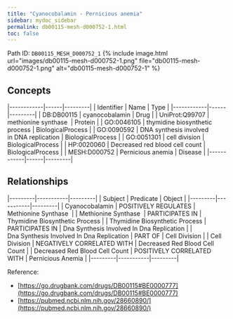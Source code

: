```yaml
---
title: "Cyanocobalamin - Pernicious anemia"
sidebar: mydoc_sidebar
permalink: db00115-mesh-d000752-1.html
toc: false 
---
```



Path ID: `DB00115_MESH_D000752_1`
{% include image.html url="images/db00115-mesh-d000752-1.png" file="db00115-mesh-d000752-1.png" alt="db00115-mesh-d000752-1" %}

## Concepts

|------------|------|---------|
| Identifier | Name | Type    |
|------------|------|---------|
| DB:DB00115 | cyanocobalamin | Drug |
| UniProt:Q99707 | methionine synthase  | Protein |
| GO:0046105 | thymidine biosynthetic process | BiologicalProcess |
| GO:0090592 | DNA synthesis involved in DNA replication | BiologicalProcess |
| GO:0051301 | cell division | BiologicalProcess |
| HP:0020060 | Decreased red blood cell count | BiologicalProcess |
| MESH:D000752 | Pernicious anemia | Disease |
|------------|------|---------|

## Relationships

|---------|-----------|---------|
| Subject | Predicate | Object  |
|---------|-----------|---------|
| Cyanocobalamin | POSITIVELY REGULATES | Methionine Synthase  |
| Methionine Synthase  | PARTICIPATES IN | Thymidine Biosynthetic Process |
| Thymidine Biosynthetic Process | PARTICIPATES IN | Dna Synthesis Involved In Dna Replication |
| Dna Synthesis Involved In Dna Replication | PART OF | Cell Division |
| Cell Division | NEGATIVELY CORRELATED WITH | Decreased Red Blood Cell Count |
| Decreased Red Blood Cell Count | POSITIVELY CORRELATED WITH | Pernicious Anemia |
|---------|-----------|---------|

Reference: 
  - [https://go.drugbank.com/drugs/DB00115#BE0000777](https://go.drugbank.com/drugs/DB00115#BE0000777)
  - [https://pubmed.ncbi.nlm.nih.gov/28660890/](https://pubmed.ncbi.nlm.nih.gov/28660890/)
